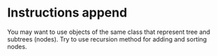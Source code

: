 # Instructions append

You may want to use objects of the same class that represent tree and subtrees (nodes). Try to use recursion method for adding and sorting nodes.
